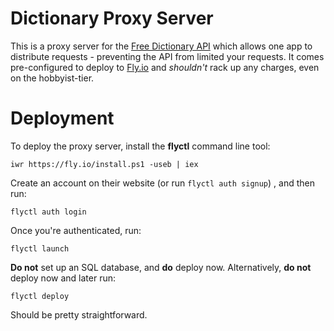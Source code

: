 # Dictionary Proxy Server

This is a proxy server for the [Free Dictionary API](https://dictionaryapi.dev/) which allows one app to distribute requests - preventing the API from limited your requests. It comes pre-configured to deploy to [Fly.io](https://fly.io/) and _shouldn't_ rack up any charges, even on the hobbyist-tier.

# Deployment

To deploy the proxy server, install the **flyctl** command line tool:

```
iwr https://fly.io/install.ps1 -useb | iex
```

Create an account on their website (or run `flyctl auth signup`) , and then run:

```
flyctl auth login
```

Once you're authenticated, run:

```
flyctl launch
```

**Do not** set up an SQL database, and **do** deploy now. Alternatively, **do not** deploy now and later run:

```
flyctl deploy
```

Should be pretty straightforward.
